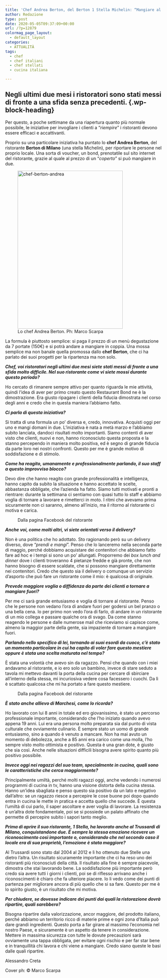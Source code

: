 ```yaml
---
title: 'Chef Andrea Berton, del Berton 1 Stella Michelin: “Mangiare al ristorante al tempo del Coronavirus”'
author: Redazione
type: post
date: 2020-05-05T09:37:09+00:00
url: /?p=12879
colormag_page_layout:
  - default_layout
categories:
  - ATTUALITÀ
tags:
  - chef
  - chef italiani
  - chef stellati
  - cucina italiana

---
```

## Negli ultimi due mesi i ristoratori sono stati messi di fronte a una sfida senza precedenti.  {.wp-block-heading}

Per questo, a poche settimane da una riapertura quanto più normale possibile, le iniziative per invogliare i clienti a &#8220;_riempire_&#8221; i ristoranti devono essere efficaci e accattivanti. 

Proprio su una particolare iniziativa ha puntato lo **chef Andrea Berton**, del ristorante **Berton di Milano** (una stella Michelin), per riportare le persone nel proprio locale. Una sorta di voucher, un bond, prenotatile sul sito internet del ristorante, grazie al quale al prezzo di un “_coperto_” si può mangiare in due.

<div class="wp-block-image">
  <figure class="alignleft size-large is-resized"><img decoding="async" loading="lazy" src="https://progressonline.it/wp-content/uploads/2020/05/┬®-Marco-Scarpa-Berton_05Mag20174176-ANDREA-BERTON-683x1024.jpg" alt="chef-berton-andrea" class="wp-image-12883" width="338" height="507" /><figcaption>Lo chef Andrea Berton. Ph: Marco Scarpa</figcaption></figure>
</div>

La formula è piuttosto semplice: si paga il prezzo di un menù degustazione da 7 portate (150€) e si potrà andare a mangiare in coppia. Una mossa semplice ma non banale quella promossa dallo **chef Berton**, che ci ha parlato dei suoi progetti per la ripartenza ma non solo.

**_Chef, voi ristoratori negli ultimi due mesi siete stati messi di fronte a una sfida molto difficile. Nel suo ristorante come vi siete mossi durante questo periodo?_**

Ho cercato di rimanere sempre attivo per quanto riguarda le mie attività, quindi l’idea di aver per primo creato questo Restaurant Bond ne è la dimostrazione. Era giusto ripagare i clienti della fiducia dimostrata nel corso degli anni e credo che in questa maniera l’abbiamo fatto. 

**_Ci parla di questa iniziativa?_**

Si tratta di una formula un po’ diversa e, credo, innovativa. Acquisti oggi per uno e mangi domani in due. L&#8217;iniziativa è nata a metà marzo e l’abbiamo subito lanciata, dandoci risultati molto importanti. Siamo contenti di aver visto che clienti, nuovi e non, hanno riconosciuto questa proposta e la stanno percependo in maniera molto positiva, ed è segno di grande fiducia da parte loro nei nostri confronti. Questo per me è grande motivo di soddisfazione e di stimolo.

**_Come ha reagito, umanamente e professionalmente parlando, il suo staff a questo improvviso blocco?_**

Devo dire che hanno reagito con grande professionalità e intelligenza, hanno capito da subito la situazione e hanno accettato le scelte, abbastanza obbligate, che l’azienda ha fatto. Siamo tutti motivati e pronti a rientrare: durante la settimana ci sentiamo con quasi tutto lo staff e abbiamo voglia di tornare a lavorare e rimetterci in moto. I ritmi che avevamo prima sicuramente non ci saranno, almeno all’inizio, ma il ritorno al ristorante ci motiva e carica. 

<div class="wp-block-image">
  <figure class="aligncenter size-large"><img decoding="async" src="https://progressonline.it/wp-content/uploads/2020/05/Schermata-2020-05-05-alle-11.06.32.png" alt="" class="wp-image-12881" /><figcaption>Dalla pagina Facebook del ristorante</figcaption></figure>
</div>

**_Anche voi, come molti altri, vi siete orientati verso il delivery?_**

Non è una politica che ho adottato. Sto ragionando però su un delivery diverso, dove “_prendi e mangi_”. Penso che lo lanceremo nella seconda parte di maggio, perché dobbiamo acquistare dei contenitori che abbiamo fatto fare ad hoc e i tempi si sono un po&#8217; allungati. Proporremo dei _box lunch and dinner_ dove i clienti troveranno 4 pietanze fredde e già pronte, che non hanno bisogno di essere scaldate, che si possono mangiare direttamente nei contenitori. Credo che questo sia il delivery o comunque un servizio d&#8217;asporto che può fare un ristorante come il mio: è qualcosa di originale. 

**_Prevede maggiore voglia o diffidenza da parte dei clienti a tornare a mangiare fuori?_**  
  
Per me ci sarà grande entusiasmo e voglia di tornare al ristorante. Penso che le persone non vedano l’ora di andare fuori per godersi un bel pranzo o una bella cena. Io per primo non vedo l’ora di farlo, di andare in un ristorante di un mio collega e passare qualche ora di svago. Da come stanno reagendo le persone e dalle numerose mail che riceviamo si capisce come, almeno la maggior parte della gente, sia impaziente di tornare a mangiare fuori.

**_Parlando nello specifico di lei, tornando ai suoi esordi da cuoco, c’è stato un momento particolare in cui ha capito di voler fare questo mestiere oppure è stata una scelta maturata nel tempo?_**

È stata una volontà che avevo sin da ragazzo. Pensi che quando con i miei andavamo al ristorante, e io ero solo un bambino, invece di stare seduto a tavola mi mettevo davanti la porta della cucina per cercare di sbirciare all&#8217;interno della stessa, mi incuriosiva vedere cosa facessero i cuochi. Da lì è scattato qualcosa che mi ha portato a fare questo mestiere. 

<div class="wp-block-image">
  <figure class="aligncenter size-large"><img decoding="async" src="https://progressonline.it/wp-content/uploads/2020/05/Schermata-2020-05-05-alle-11.06.20.png" alt="" class="wp-image-12880" /><figcaption>Dalla pagina Facebook del ristorante</figcaption></figure>
</div>

**_È stato anche allievo di Marchesi, come lo ricorda?_**

Ho lavorato con lui 8 anni in totale ed ero giovanissimo, è stato un percorso professionale importante, considerando che l’ho iniziato quando avevo appena 19 anni. Lui era una persona molto preparata sia dal punto di vista culturale che ovviamente culinario. È sempre stato un uomo di grande entusiasmo, sino a quando è venuto a mancare. Non ha mai avuto un momento di debolezza, anche a 85 anni era carico come una molla, l’ho sempre visto molto ottimista e positivo. Questa è una gran dote, è giusto che sia così. Anche nelle situazioni difficili bisogna avere spirito quanto più positivo possibile.

**_Invece oggi nei ragazzi del suo team, specialmente in cucina, quali sono le caratteristiche che cerca maggiormente?_**

Principalmente umiltà, perché molti ragazzi oggi, anche vedendo i numerosi programmi di cucina in tv, hanno una visione distorta della cucina stessa. Hanno un’idea sbagliata e penso questo sia positivo da un lato e negativo dall’altro: se un ragazzo riesce a percepire le cose buone poi dopo quando entra in cucina le mette in pratica e accetta quello che succede. È questa l’umiltà di cui parlo, il saper ascoltare e aver voglia di lavorare. La resistenza è un’altra dote fondamentale, poi se si possiede un palato affinato che permette di percepire subito i sapori tanto meglio.

**_Prima di aprire il suo ristorante, 1 Stella, ha lavorato anche al Trussardi di Milano, conquistandone due. È sempre la stessa emozione ricevere un riconoscimento così importante o, considerando che nel secondo caso il locale era di sua proprietà, l’emozione è stata maggiore?_**

Al Trussardi sono stato dal 2004 al 2012 e lì ho ottenuto due Stelle una dietro l’altra. Un risultato sicuramente importante che ci ha reso uno dei ristoranti più riconosciuti della città. Il risultato alla fine è sempre piacevole, dimostra che stai lavorando bene. La soddisfazione più importante però credo sia avere tutti i giorni i clienti, poi se di riflesso arrivano anche i riconoscimenti è chiaro che fa ulteriore piacere. Io li vedo come dei punti di partenza per migliorare ancora di più quello che si sa fare. Questo per me è lo spirito giusto, è un risultato che mi motiva.

**_Per chiudere, se dovesse indicare dei punti dai quali la ristorazione dovrà ripartire, quali sarebbero?_**  
  
Bisogna ripartire dalla valorizzazione, ancor maggiore, del prodotto italiano, perché abbiamo un territorio ricco di materie prime e ogni zona d’Italia può dare grandi ingredienti. Questo porta a far girare al massimo l’economia nel nostro Paese, e sicuramente è un aspetto da tenere in considerazione. Mettere in massima sicurezza con tutte le dovute precauzioni sarà ovviamente una tappa obbligata, per evitare ogni rischio e per far star bene e in tranquillità chi lavora e chi viene a mangiare. Credo siano queste le basi dalle quali ripartire.   


<p class="has-text-align-right">
  Alessandro Creta
</p>

Cover ph: © Marco Scarpa